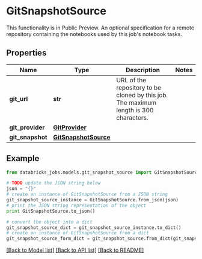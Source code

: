 # GitSnapshotSource

This functionality is in Public Preview.  An optional specification for a remote repository containing the notebooks used by this job's notebook tasks.

## Properties
Name | Type | Description | Notes
------------ | ------------- | ------------- | -------------
**git_url** | **str** | URL of the repository to be cloned by this job. The maximum length is 300 characters. | 
**git_provider** | [**GitProvider**](GitProvider.md) |  | 
**git_snapshot** | [**GitSnapshotSource**](GitSnapshotSource.md) |  | 

## Example

```python
from databricks_jobs.models.git_snapshot_source import GitSnapshotSource

# TODO update the JSON string below
json = "{}"
# create an instance of GitSnapshotSource from a JSON string
git_snapshot_source_instance = GitSnapshotSource.from_json(json)
# print the JSON string representation of the object
print GitSnapshotSource.to_json()

# convert the object into a dict
git_snapshot_source_dict = git_snapshot_source_instance.to_dict()
# create an instance of GitSnapshotSource from a dict
git_snapshot_source_form_dict = git_snapshot_source.from_dict(git_snapshot_source_dict)
```
[[Back to Model list]](../README.md#documentation-for-models) [[Back to API list]](../README.md#documentation-for-api-endpoints) [[Back to README]](../README.md)


